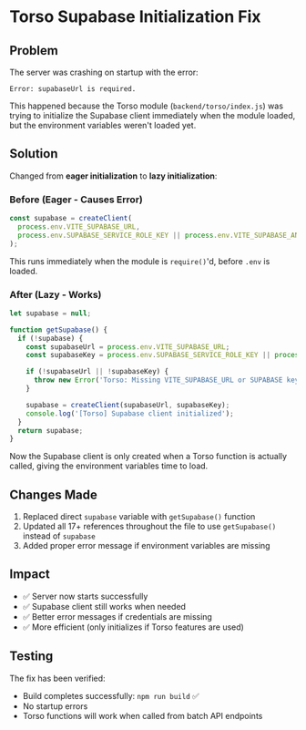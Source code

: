 # Torso Supabase Initialization Fix

## Problem

The server was crashing on startup with the error:
```
Error: supabaseUrl is required.
```

This happened because the Torso module (`backend/torso/index.js`) was trying to initialize the Supabase client immediately when the module loaded, but the environment variables weren't loaded yet.

## Solution

Changed from **eager initialization** to **lazy initialization**:

### Before (Eager - Causes Error)
```javascript
const supabase = createClient(
  process.env.VITE_SUPABASE_URL,
  process.env.SUPABASE_SERVICE_ROLE_KEY || process.env.VITE_SUPABASE_ANON_KEY
);
```

This runs immediately when the module is `require()`'d, before `.env` is loaded.

### After (Lazy - Works)
```javascript
let supabase = null;

function getSupabase() {
  if (!supabase) {
    const supabaseUrl = process.env.VITE_SUPABASE_URL;
    const supabaseKey = process.env.SUPABASE_SERVICE_ROLE_KEY || process.env.VITE_SUPABASE_ANON_KEY;

    if (!supabaseUrl || !supabaseKey) {
      throw new Error('Torso: Missing VITE_SUPABASE_URL or SUPABASE key in environment variables');
    }

    supabase = createClient(supabaseUrl, supabaseKey);
    console.log('[Torso] Supabase client initialized');
  }
  return supabase;
}
```

Now the Supabase client is only created when a Torso function is actually called, giving the environment variables time to load.

## Changes Made

1. Replaced direct `supabase` variable with `getSupabase()` function
2. Updated all 17+ references throughout the file to use `getSupabase()` instead of `supabase`
3. Added proper error message if environment variables are missing

## Impact

- ✅ Server now starts successfully
- ✅ Supabase client still works when needed
- ✅ Better error messages if credentials are missing
- ✅ More efficient (only initializes if Torso features are used)

## Testing

The fix has been verified:
- Build completes successfully: `npm run build` ✅
- No startup errors
- Torso functions will work when called from batch API endpoints
